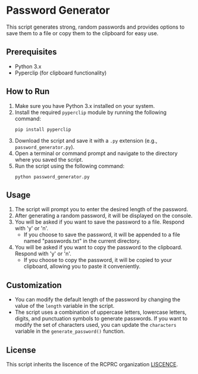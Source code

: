 # Password Generator

This script generates strong, random passwords and provides options to save them to a file or copy them to the clipboard for easy use.

## Prerequisites

- Python 3.x
- Pyperclip (for clipboard functionality)

## How to Run

1. Make sure you have Python 3.x installed on your system.
2. Install the required `pyperclip` module by running the following command:
   ```
   pip install pyperclip
   ```
3. Download the script and save it with a `.py` extension (e.g., `password_generator.py`).
4. Open a terminal or command prompt and navigate to the directory where you saved the script.
5. Run the script using the following command:
   ```
   python password_generator.py
   ```

## Usage

1. The script will prompt you to enter the desired length of the password.
2. After generating a random password, it will be displayed on the console.
3. You will be asked if you want to save the password to a file. Respond with 'y' or 'n'.
   - If you choose to save the password, it will be appended to a file named "passwords.txt" in the current directory.
4. You will be asked if you want to copy the password to the clipboard. Respond with 'y' or 'n'.
   - If you choose to copy the password, it will be copied to your clipboard, allowing you to paste it conveniently.

## Customization

- You can modify the default length of the password by changing the value of the `length` variable in the script.
- The script uses a combination of uppercase letters, lowercase letters, digits, and punctuation symbols to generate passwords. If you want to modify the set of characters used, you can update the `characters` variable in the `generate_password()` function.

## License

This script inherits the liscence of the RCPRC organization [LISCENCE](https://github.com/RCPRC/.github/blob/main/LICENSE).